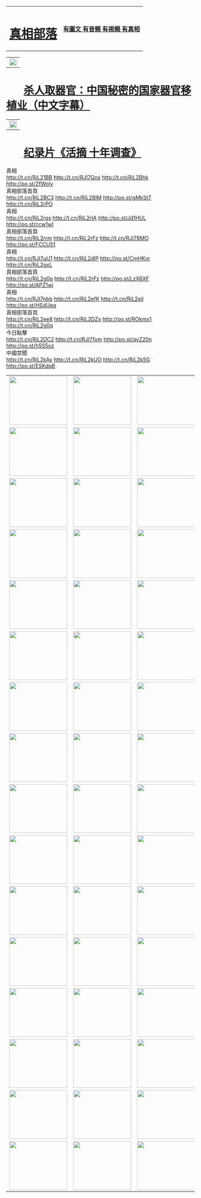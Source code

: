 <table>
<tr>

<td>
	<H1><a href="http://912.fullcoveronline.com" target="_blank">真相部落</a></H1>
</td>
<td>
	<H4><a href="//912.fullcoveronline.com" target="_blank">有圖文 有音頻 有視頻 有真相</a></H4>
</td>
</tr>

</table>



<table width="100%" style="back-ground:lightblue">
   <tr>
    <td colspan="2"  align="center">
    <a href="http://827.nabiltravel.com/mp4/other/211133.mp4" target="_blank">
      <img src="organ-QR-1.jpg" width="100%"><br>
    </a>
    </td>
</table>

#        [杀人取器官：中国秘密的国家器官移植业（中文字幕）](http://827.nabiltravel.com/mp4/other/211133.mp4)


<table width="100%" style="back-ground:lightblue">
   <tr>
    <td colspan="2"  align="center">
    <a href="http://827.nabiltravel.com/mp4/zx/2016/11/oh10yearsInv.mp4" target="_blank">
      <img src="192604_medium1.png" width="100%"><br>
    </a>
    </td>
</table>

#        [纪录片《活摘 十年调查》](http://827.nabiltravel.com/mp4/zx/2016/11/oh10yearsInv.mp4)


<div class="linkbox"><div class="title">真相<div id="url">  <a href="http://t.cn/RiL21BB" target=_blank>http://t.cn/RiL21BB</a>    <a href="http://t.cn/RJI7Qox" target=_blank>http://t.cn/RJI7Qox</a>    <a href="http://t.cn/RiL2Bhk" target=_blank>http://t.cn/RiL2Bhk</a>    <a href="http://po.st/ZfWoly" target=_blank>http://po.st/ZfWoly</a>  </div></div><div class="title">真相部落首頁<div id="url">  <a href="http://t.cn/RiL2BC3" target=_blank>http://t.cn/RiL2BC3</a>    <a href="http://t.cn/RiL2BlM" target=_blank>http://t.cn/RiL2BlM</a>    <a href="http://po.st/gMkSt7" target=_blank>http://po.st/gMkSt7</a>    <a href="http://t.cn/RiL2rPO" target=_blank>http://t.cn/RiL2rPO</a>  </div></div><div class="title">真相<div id="url">  <a href="http://t.cn/RiL2rqs" target=_blank>http://t.cn/RiL2rqs</a>    <a href="http://t.cn/RiL2rIA" target=_blank>http://t.cn/RiL2rIA</a>    <a href="http://po.st/Jd1HUL" target=_blank>http://po.st/Jd1HUL</a>    <a href="http://po.st/ccw1wI" target=_blank>http://po.st/ccw1wI</a>  </div></div><div class="title">真相部落首頁<div id="url">  <a href="http://t.cn/RiL2rrm" target=_blank>http://t.cn/RiL2rrm</a>    <a href="http://t.cn/RiL2rFz" target=_blank>http://t.cn/RiL2rFz</a>    <a href="http://t.cn/RJI78MO" target=_blank>http://t.cn/RJI78MO</a>    <a href="http://po.st/FCCU51" target=_blank>http://po.st/FCCU51</a>  </div></div><div class="title">真相<div id="url">  <a href="http://t.cn/RJI7uU1" target=_blank>http://t.cn/RJI7uU1</a>    <a href="http://t.cn/RiL2dlP" target=_blank>http://t.cn/RiL2dlP</a>    <a href="http://po.st/CmHKnr" target=_blank>http://po.st/CmHKnr</a>    <a href="http://t.cn/RiL2gxL" target=_blank>http://t.cn/RiL2gxL</a>  </div></div><div class="title">真相部落首頁<div id="url">  <a href="http://t.cn/RiL2g0q" target=_blank>http://t.cn/RiL2g0q</a>    <a href="http://t.cn/RiL2rFz" target=_blank>http://t.cn/RiL2rFz</a>    <a href="http://po.st/LzX6XF" target=_blank>http://po.st/LzX6XF</a>    <a href="http://po.st/APZ1wj" target=_blank>http://po.st/APZ1wj</a>  </div></div><div class="title">真相<div id="url">  <a href="http://t.cn/RJI7nbb" target=_blank>http://t.cn/RJI7nbb</a>    <a href="http://t.cn/RiL2efK" target=_blank>http://t.cn/RiL2efK</a>    <a href="http://t.cn/RiL2eil" target=_blank>http://t.cn/RiL2eil</a>    <a href="http://po.st/HSdUeq" target=_blank>http://po.st/HSdUeq</a>  </div></div><div class="title">真相部落首頁<div id="url">  <a href="http://t.cn/RiL2ee8" target=_blank>http://t.cn/RiL2ee8</a>    <a href="http://t.cn/RiL2DZx" target=_blank>http://t.cn/RiL2DZx</a>    <a href="http://po.st/ROkmx1" target=_blank>http://po.st/ROkmx1</a>    <a href="http://t.cn/RiL2g0q" target=_blank>http://t.cn/RiL2g0q</a>  </div></div><div class="title">今日點擊<div id="url">  <a href="http://t.cn/RiL2DC2" target=_blank>http://t.cn/RiL2DC2</a>    <a href="http://t.cn/RJI71vm" target=_blank>http://t.cn/RJI71vm</a>    <a href="http://po.st/qvZ20n" target=_blank>http://po.st/qvZ20n</a>    <a href="http://po.st/h5S5oz" target=_blank>http://po.st/h5S5oz</a>  </div></div><div class="title">中國禁聞<div id="url">  <a href="http://t.cn/RiL2kAv" target=_blank>http://t.cn/RiL2kAv</a>    <a href="http://t.cn/RiL2kUO" target=_blank>http://t.cn/RiL2kUO</a>    <a href="http://t.cn/RiL2k5G" target=_blank>http://t.cn/RiL2k5G</a>    <a href="http://po.st/ESKdqB" target=_blank>http://po.st/ESKdqB</a>  </div></div></div>

<table>
<tr>
	<td><a href="http://912.fullcoveronline.com/xtr/107/"><img  src ="http://912.fullcoveronline.com/pic/2017/02/107.jpg" width="155px" height="130px"></a></td>
	<td><a href="http://912.fullcoveronline.com/xtr/829/"><img src ="http://912.fullcoveronline.com/pic/2017/02/829.jpg" width="155px" height="130px"></a></td>
	<td><a href="http://912.fullcoveronline.com/xtr/69/"><img  src ="http://912.fullcoveronline.com/pic/2017/02/69.jpg" width="155px" height="130px"></a></td>
	<td><a href="http://912.fullcoveronline.com/xtr/99/"><img  src ="http://912.fullcoveronline.com/pic/2017/02/99.jpg" width="155px" height="130px"></a></td>
</tr>
<tr>
	<td><a href="http://912.fullcoveronline.com/xtr/40/"><img  src ="http://912.fullcoveronline.com/pic/2017/02/40.jpg" width="155px" height="130px"></a></td>
	<td><a href="http://912.fullcoveronline.com/xtr/20/"><img  src ="http://912.fullcoveronline.com/pic/2017/02/20.jpg" width="155px" height="130px"></a></td>
	<td><a href="http://912.fullcoveronline.com/xtr/81/"><img  src ="http://912.fullcoveronline.com/pic/2017/02/81.jpg" width="155px" height="130px"></a></td>
	<td><a href="http://912.fullcoveronline.com/xtr/2/"><img  src ="http://912.fullcoveronline.com/pic/2017/02/2.jpg" width="155px" height="130px"></a></td>
</tr>
<tr>
	<td><a href="http://912.fullcoveronline.com/xtr/86/"><img  src ="http://912.fullcoveronline.com/pic/2017/02/86.jpg" width="155px" height="130px"></a></td>
	<td><a href="http://912.fullcoveronline.com/xtr/109/"><img  src ="http://912.fullcoveronline.com/pic/2017/02/109.jpg" width="155px" height="130px"></a></td>
	<td><a href="http://912.fullcoveronline.com/xtr/1378/"><img  src ="http://912.fullcoveronline.com/pic/2017/02/1378.jpg" width="155px" height="130px"></a></td>
	<td><a href="http://912.fullcoveronline.com/xtr/57/"><img  src ="http://912.fullcoveronline.com/pic/2017/02/57.jpg" width="155px" height="130px"></a></td>
</tr>
<tr>
	<td><a href="http://912.fullcoveronline.com/xtr/1219/"><img  src ="http://912.fullcoveronline.com/pic/2017/02/1219.jpg" width="155px" height="130px"></a></td>
	<td><a href="http://912.fullcoveronline.com/xtr/1220/"><img  src ="http://912.fullcoveronline.com/pic/2017/02/1220.jpg" width="155px" height="130px"></a></td>
	<td><a href="http://912.fullcoveronline.com/xtr/1221/"><img  src ="http://912.fullcoveronline.com/pic/2017/02/1221.jpg" width="155px" height="130px"></a></td>
	<td><a href="http://912.fullcoveronline.com/xtr/51/"><img  src ="http://912.fullcoveronline.com/pic/2017/02/51.jpg" width="155px" height="130px"></a></td>
</tr>
<tr>
	<td><a href="http://912.fullcoveronline.com/xtr/1055/"><img  src ="http://912.fullcoveronline.com/pic/2017/02/1055.jpg" width="155px" height="130px"></a></td>
	<td><a href="http://912.fullcoveronline.com/xtr/611/"><img  src ="http://912.fullcoveronline.com/pic/2017/02/611.jpg" width="155px" height="130px"></a></td>
	<td><a href="http://912.fullcoveronline.com/xtr/1121/"><img  src ="http://912.fullcoveronline.com/pic/2017/02/1121.jpg" width="155px" height="130px"></a></td>
	<td><a href="http://912.fullcoveronline.com/xtr/610/"><img  src ="http://912.fullcoveronline.com/pic/2017/02/610.jpg" width="155px" height="130px"></a></td>
</tr>
<tr>
	<td><a href="http://912.fullcoveronline.com/xtr/1128/"><img  src ="http://912.fullcoveronline.com/pic/2017/02/1128.jpg" width="155px" height="130px"></a></td>
	<td><a href="http://912.fullcoveronline.com/xtr/1395/"><img  src ="http://912.fullcoveronline.com/pic/2017/02/1406.jpg" width="155px" height="130px"></a></td>
	<td><a href="http://912.fullcoveronline.com/xtr/1407/"><img  src ="http://912.fullcoveronline.com/pic/2017/02/1407.jpg" width="155px" height="130px"></a></td>
	<td><a href="http://912.fullcoveronline.com/xtr/934/"><img  src ="http://912.fullcoveronline.com/pic/2017/02/934.jpg" width="155px" height="130px"></a></td>
</tr>
<tr>
	<td><a href="http://912.fullcoveronline.com/xtr/641/"><img  src ="http://912.fullcoveronline.com/pic/2017/02/641.jpg" width="155px" height="130px"></a></td>
	<td><a href="http://912.fullcoveronline.com/xtr/949/"><img  src ="http://912.fullcoveronline.com/pic/2017/02/949.jpg" width="155px" height="130px"></a></td>
	<td><a href="http://912.fullcoveronline.com/xtr/112/"><img  src ="http://912.fullcoveronline.com/pic/2017/02/112.jpg" width="155px" height="130px"></a></td>
	<td><a href="http://912.fullcoveronline.com/xtr/812/"><img  src ="http://912.fullcoveronline.com/pic/2017/02/812.jpg" width="155px" height="130px"></a></td>
</tr>
<tr>
	<td><a href="http://912.fullcoveronline.com/xtr/103/"><img  src ="http://912.fullcoveronline.com/pic/2017/02/103.jpg" width="155px" height="130px"></a></td>
	<td><a href="http://912.fullcoveronline.com/xtr/3/"><img  src ="http://912.fullcoveronline.com/pic/2017/02/3.jpg" width="155px" height="130px"></a></td>
	<td><A HREF="http://912.fullcoveronline.com/mp4/zx/2015/11/Lkmtt.mp4" target="_blank" title="蓮開滿天庭"><img  src="http://912.fullcoveronline.com/pic/2015/11/Lkmtt3480_jssor.jpg"  width="155px" height="130px"></A></td>
	<td><A HREF="http://912.fullcoveronline.com/mp4/zx/2015/11/2013513.mp4" target="_blank" title="飛旋的法輪"><img  src="http://912.fullcoveronline.com/pic/2015/11/falun480_jssor.jpg"  width="155px" height="130px"></A></td>
</tr>
<tr>
	<td><A HREF="http://912.fullcoveronline.com/mp4/zx/2015/11/NYParade.mp4" target="_blank" title="2004年4月10日法輪功紐約大遊行"><img  src="http://912.fullcoveronline.com/pic/2015/11/nyparade480_jssor.jpg"  width="155px" height="130px"></A></td>
	<td><A HREF="http://912.fullcoveronline.com/mp4/news617/2015/05/WEB_s28093.mp4" target="_blank" title="2015年世界法輪大法日特別報導"><img  src="http://912.fullcoveronline.com/pic/2015/11/p6752711a666997037_jssor.jpg"  width="155px" height="130px"></A></td>
	<td><A HREF="http://912.fullcoveronline.com/mp4/news829/2015/11/30211_326650.mp4" target="_blank" title="滄州綁架案連審四天 民眾抹淚稱審好人"><img  src="http://912.fullcoveronline.com/pic/2015/11/changzhou2480_jssor.jpg"  width="155px" height="130px"></A></td>
	<td><A HREF="http://912.fullcoveronline.com/mp4/mhph/2015/10/changzhou.mp4" target="_blank" title="滄州真相--獅城血淚"><img  src="http://912.fullcoveronline.com/pic/2015/11/changzhou480_jssor.jpg"  width="155px" height="130px"></A></td>
</tr>
<tr>
	<td><A HREF="http://912.fullcoveronline.com/mp4/mhjd/mhjd_55.mp4" target="_blank" title="正義律師與無罪辯護"><img  src="http://912.fullcoveronline.com/pic/2015/11/wzbh480_jssor.jpg"  width="155px" height="130px"></A></td>
	<td><A HREF="http://912.fullcoveronline.com/mp4/zx/2015/11/layerkcs.mp4" target="_blank" title="中國的良心--高智晟律師"><img  src="http://912.fullcoveronline.com/pic/2015/11/layerkcs2480_jssor.jpg"  width="155px" height="130px"></A></td>
	<td><A HREF="http://912.fullcoveronline.com/mp4/mhph/2015/10/szxl.mp4" target="_blank" title="神州血淚--北京、大慶、廣東、哈爾濱"><img  src="http://912.fullcoveronline.com/pic/2015/11/szxl480_jssor.jpg"  width="155px" height="130px"></A></td>
	<td><A HREF="http://912.fullcoveronline.com/mp4/zx/2015/11/TangShanFFXS.mp4" target="_blank" title="真相紀錄片：鳳凰新生"><img  src="http://912.fullcoveronline.com/pic/2015/11/fhxs2480_jssor.jpg"  width="155px" height="130px"></A></td>
</tr>
<tr>
	<td><A HREF="http://912.fullcoveronline.com/mp4/zx/2015/11/jidong.mp4" target="_blank" title="冀東監獄的罪惡"><img  src="http://912.fullcoveronline.com/pic/2015/11/jidong480_jssor.jpg"  width="155px" height="130px"></A></td>
	<td><A HREF="http://912.fullcoveronline.com/mp4/mhph/2015/10/tangshan.mp4" target="_blank" title="鳳凰血淚"><img  src="http://912.fullcoveronline.com/pic/2015/11/tangshan480_jssor.jpg"  width="155px" height="130px"></A>
					</div></td>
	<td>	<A HREF="http://912.fullcoveronline.com/mp4/mhph/2015/10/zfxtzxl.mp4" target="_blank" title="政法系統罪行錄--唐山篇"><img  src="http://912.fullcoveronline.com/pic/2015/11/zfxtzxl480_jssor.jpg"  width="155px" height="130px"></A></td>
	<td><A HREF="http://912.fullcoveronline.com/mp4/mhph/2015/10/QDBG.mp4" target="_blank" title="青島悲歌"><img  src="http://912.fullcoveronline.com/pic/2015/10/qdbg2480_jssor.jpg"  width="155px" height="130px"></A></td>
</tr>
<tr>
	<td><A HREF="http://912.fullcoveronline.com/mp4/mhph/2015/10/huludao.mp4" target="_blank" title="葫蘆島永恆的見證"><img  src="http://912.fullcoveronline.com/pic/2015/10/huludao480_jssor.jpg"  width="155px" height="130px"></A></td>
	<td><A HREF="http://912.fullcoveronline.com/mp4/mhph/2015/10/qbzx.mp4" target="_blank" title="湖畔泉邊聽真相-濟南泉城的傳奇"><img  src="http://912.fullcoveronline.com/pic/2015/10/hupan480_jssor.jpg"  width="155px" height="130px"></A></td>
	<td><A HREF="http://912.fullcoveronline.com/mp4/mhph/2015/10/baoding_dvd_v2.mp4" target="_blank" title="燕趙悲歌"><img  src="http://912.fullcoveronline.com/pic/2015/10/yzbg480_jssor.jpg"  width="155px" height="130px"></A></td>
	<td><A HREF="http://912.fullcoveronline.com/mp4/zx/2015/11/meihuashi_complete_ED2.0.mp4" target="_blank" title="梅花詩完整版"><img  src="http://912.fullcoveronline.com/pic/2015/11/mhs480_jssor.jpg"  width="155px" height="130px"></A></td>
</tr>
<tr>
	<td><A HREF="http://912.fullcoveronline.com/mp4/zx/2015/11/fengbei512k.mp4" target="_blank" title="豐碑"><img  src="http://912.fullcoveronline.com/pic/2015/11/fongbei480_jssor.jpg"  width="155px" height="130px"></A></td>
	<td><A HREF="http://912.fullcoveronline.com/mp4/zx/2015/11/fytdxComplete.mp4" target="_blank" title="風雨天地行全集"><img  src="http://912.fullcoveronline.com/pic/2015/11/fytdxWhite480_jssor.jpg"  width="155px" height="130px"></A></td>
	<td><A HREF="http://912.fullcoveronline.com/mp4/zx/2015/11/JianZheng.mp4" target="_blank" title="見證"><img  src="http://912.fullcoveronline.com/pic/2015/11/witness480_jssor.jpg"  width="155px" height="130px"></A></td>
	<td><A HREF="http://912.fullcoveronline.com/mp4/mhph/2015/10/hcym.mp4" target="_blank" title="紅朝陰謀"><img  src="http://912.fullcoveronline.com/pic/2015/10/hcym480_jssor.jpg"  width="155px" height="130px"></A></td>
</tr>
<tr>
	<td><A HREF="http://912.fullcoveronline.com/mp4/zx/2015/11/zfzxPalV3.mp4" target="_blank" title="是自焚還是騙局"><img  src="http://912.fullcoveronline.com/pic/2015/11/zfzx4805_jssor.jpg"  width="155px" height="130px"></A></td>
	<td><A HREF="http://912.fullcoveronline.com/mp4/zx/2015/11/lsdspMsyTd.mp4" target="_blank" title="歷史的審判"><img  src="http://912.fullcoveronline.com/pic/2015/11/lsdsp480_jssor.jpg"  width="155px" height="130px"></A></td>
	<td><A HREF="http://912.fullcoveronline.com/mp4/news886/2015/11/concat886.mp4" target="_blank" title="一周全球控告江澤民"><img  src="http://912.fullcoveronline.com/pic/2015/11/news886480_jssor.jpg"  width="155px" height="130px"></A></td>
	<td><A HREF="http://912.fullcoveronline.com/mp4/news1378/2014/08/CQSD_s0_e4_v2_i0-CQSD_4-video.mp4" target="_blank" title="歐洲的抉擇"><img  src="http://912.fullcoveronline.com/pic/2015/11/p5143421a564166643-ss_jssor.jpg"  width="155px" height="130px"></A></td>
</tr>
<tr>
	<td><A HREF="http://912.fullcoveronline.com/mp4/zx/2015/11/hk20150720parade.mp4" target="_blank" title="港法輪功反迫害大遊行 大陸遊客震撼"><img  src="http://912.fullcoveronline.com/pic/2015/11/281098-ss_jssor.jpg"  width="155px" height="130px"></A></td>
	<td><A HREF="http://912.fullcoveronline.com/mp4/zx/2015/11/20150720hkParade512k.mp4" target="_blank" title="香港法輪功720遊行聲援訴江潮"><img  src="http://912.fullcoveronline.com/pic/2015/11/2015720parade480_jssor.jpg"  width="155px" height="130px"></A></td>
	<td><A HREF="http://912.fullcoveronline.com/mp4/zx/2015/11/hktdc512.mp4" target="_blank" title="香港退黨潮"><img  src="http://912.fullcoveronline.com/pic/2015/11/hktdc480_jssor.jpg"  width="155px" height="130px"></A></td>
	<td><A HREF="http://912.fullcoveronline.com/mp4/news413/2015/11/concat413.mp4" target="_blank" title="本月退黨精選"><img  src="http://912.fullcoveronline.com/pic/2015/11/tuidang480_jssor.jpg"  width="155px" height="130px"></A></td>
</tr>
<tr>
	<td><A HREF="http://912.fullcoveronline.com/mp4/news823/2015/11/TSZG_British_1_QA_A_TSZG-61-1_XinHaoNianZuoZh_P617180.mp4" target="_blank" title="辛灝年：紀念《九評共產黨》發表十週年演講"><img  src="http://912.fullcoveronline.com/pic/2015/11/xhn9p10480_jssor.jpg"  width="155px" height="130px"></A></td>
	<td><A HREF="http://912.fullcoveronline.com/mp4/news57/2015/11/JPGCD8.mp4" target="_blank" title="【九評之八】評中國共產黨的邪教本質"><img  src="http://912.fullcoveronline.com/pic/2015/11/9pkcd8p480_jssor.jpg"  width="155px" height="130px"></A></td>
	<td><A HREF="http://912.fullcoveronline.com/mp4/other/kao.Chih.Sheng_story.mp4"  target="_blank" title="超越恐懼:高智晟的故事"				style="font-size:20px;"><img src="http://912.fullcoveronline.com/pic/2016/12/GZS201408070902.jpg"  width="155px" height="130px">
						</A></td>
	<td><A HREF="http://912.fullcoveronline.com/mp4/zx/2016/11/oh10yearsInv.mp4"  target="_blank" title="紀錄片《活摘 十年調查》完整版" style="font-size:20px;"><img src="http://912.fullcoveronline.com/pic/2016/11/10yearsOHinv.jpg"  width="155px" height="130px">
						</A></td>
</tr>
</table>




